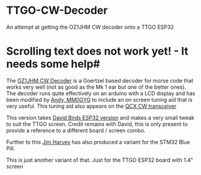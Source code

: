 # TTGO-CW-Decoder
An attempt at getting the OZ1JHM CW decoder onto a TTGO ESP32

# Scrolling text does not work yet! - It needs some help#

The [OZ1JHM CW Decoder](http://www.oz1jhm.dk/content/very-simpel-cw-decoder-easy-build) is a Goertzel based decoder for morse code that works very well (not as good as the Mk 1 ear but one of the better ones).
The decoder runs quite effectively on an arduino with a LCD display and has been modified by [Andy, MM0GYG](http://www.saltoun.uk/radio/goertzel.html) to include an on screen tuning aid that is very useful. This tuning aid also appears on the [QCX CW transceiver](https://qrp-labs.com/qcx.html)

This version takes [David Birds ESP32 version](https://github.com/G6EJD/ESP32-Morse-Decoder) and makes a very small tweak to suit the TTGO screen. Credit remains with David, this is only present to provide a reference to a different board / screen combo.

Further to this [Jim Harvey](https://github.com/jmharvey1/STM32_CWDecoder) has also produced a variant for the STM32 Blue Pill.

This is just another variant of that. Just for the TTGO ESP32 board with 1.4" screen
